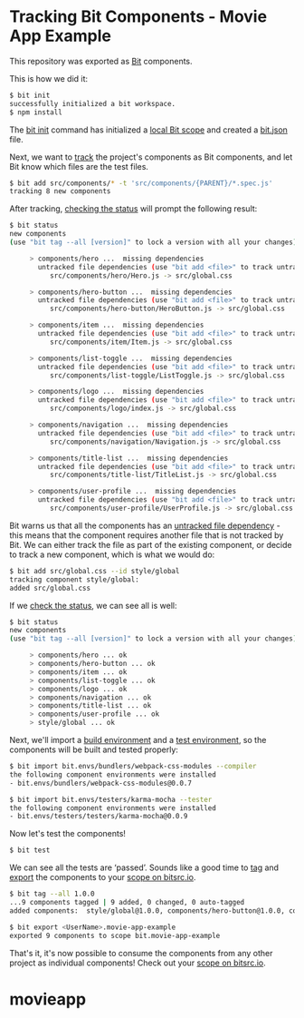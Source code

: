 # Tracking Bit Components - Movie App Example

This repository was exported as [Bit](https://docs.bitsrc.io/docs/about-bit.html) components.

This is how we did it:

```bash
$ bit init
successfully initialized a bit workspace.
$ npm install
```

The [bit init](https://docs.bitsrc.io/docs/cli-init.html) command has initialized a [local Bit scope](https://docs.bitsrc.io/docs/what-is-bit.html#what-is-a-scope-collection) and created a [bit.json](https://docs.bitsrc.io/docs/conf-bit-json.html) file.

Next, we want to [track](https://docs.bitsrc.io/docs/isolating-and-tracking-components.html) the project's components as Bit components, and let Bit know which files are the test files.

```bash
$ bit add src/components/* -t 'src/components/{PARENT}/*.spec.js'
tracking 8 new components
```

After tracking, [checking the status](https://docs.bitsrc.io/docs/cli-status.html) will prompt the following result:

```bash
$ bit status
new components
(use "bit tag --all [version]" to lock a version with all your changes)

     > components/hero ...  missing dependencies
       untracked file dependencies (use "bit add <file>" to track untracked files as components):
          src/components/hero/Hero.js -> src/global.css

     > components/hero-button ...  missing dependencies
       untracked file dependencies (use "bit add <file>" to track untracked files as components):
          src/components/hero-button/HeroButton.js -> src/global.css

     > components/item ...  missing dependencies
       untracked file dependencies (use "bit add <file>" to track untracked files as components):
          src/components/item/Item.js -> src/global.css

     > components/list-toggle ...  missing dependencies
       untracked file dependencies (use "bit add <file>" to track untracked files as components):
          src/components/list-toggle/ListToggle.js -> src/global.css

     > components/logo ...  missing dependencies
       untracked file dependencies (use "bit add <file>" to track untracked files as components):
          src/components/logo/index.js -> src/global.css

     > components/navigation ...  missing dependencies
       untracked file dependencies (use "bit add <file>" to track untracked files as components):
          src/components/navigation/Navigation.js -> src/global.css

     > components/title-list ...  missing dependencies
       untracked file dependencies (use "bit add <file>" to track untracked files as components):
          src/components/title-list/TitleList.js -> src/global.css

     > components/user-profile ...  missing dependencies
       untracked file dependencies (use "bit add <file>" to track untracked files as components):
          src/components/user-profile/UserProfile.js -> src/global.css
```

Bit warns us that all the components has an [untracked file dependency](https://docs.bitsrc.io/docs/isolating-and-tracking-components.html#tracking-a-component-with-dependencies) - this means that the component requires another file that is not tracked by Bit. We can either track the file as part of the existing component, or decide to track a new component, which is what we would do:

```bash
$ bit add src/global.css --id style/global
tracking component style/global:
added src/global.css
```

If we [check the status](https://docs.bitsrc.io/docs/cli-status.html), we can see all is well:

```bash
$ bit status
new components
(use "bit tag --all [version]" to lock a version with all your changes)

     > components/hero ... ok
     > components/hero-button ... ok
     > components/item ... ok
     > components/list-toggle ... ok
     > components/logo ... ok
     > components/navigation ... ok
     > components/title-list ... ok
     > components/user-profile ... ok
     > style/global ... ok
```

Next, we'll import a [build environment](https://docs.bitsrc.io/docs/building-components.html#defining-a-default-compiler-for-your-project) and a [test environment](https://docs.bitsrc.io/docs/testing-components.html#defining-a-tester-for-your-project), so the components will be built and tested properly:

```bash
$ bit import bit.envs/bundlers/webpack-css-modules --compiler
the following component environments were installed
- bit.envs/bundlers/webpack-css-modules@0.0.7

$ bit import bit.envs/testers/karma-mocha --tester
the following component environments were installed
- bit.envs/testers/testers/karma-mocha@0.0.9
```

Now let's test the components!

```bash
$ bit test
```

We can see all the tests  are ‘passed’. Sounds like a good time to [tag](https://docs.bitsrc.io/docs/versioning-tracked-components.html) and [export](https://docs.bitsrc.io/docs/cli-export.html) the components to your [scope on bitsrc.io](https://bitsrc.io).

```bash
$ bit tag --all 1.0.0
...9 components tagged | 9 added, 0 changed, 0 auto-tagged
added components:  style/global@1.0.0, components/hero-button@1.0.0, components/hero@1.0.0, components/list-toggle@1.0.0, components/item@1.0.0, components/logo@1.0.0, components/navigation@1.0.0, components/title-list@1.0.0, components/user-profile@1.0.0

$ bit export <UserName>.movie-app-example
exported 9 components to scope bit.movie-app-example
```

That's it, it's now possible to consume the components from any other project as individual components!
Check out your [scope on bitsrc.io](https://bitsrc.io/).
# movieapp

